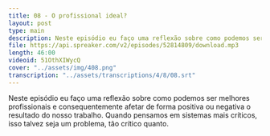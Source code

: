 ```yaml
---
title: 08 - O profissional ideal?
layout: post
type: main
description: Neste episódio eu faço uma reflexão sobre como podemos ser melhores profissionais e consequentemente afetar de forma positiva ou negativa o resultado do nosso trabalho. Quando pensamos em sistemas mais críticos, isso talvez seja um problema, tão crítico quanto.
file: https://api.spreaker.com/v2/episodes/52814809/download.mp3
length: 46:00
videoid: 51OthXIWycQ
cover: "../assets/img/408.png"
transcription: "../assets/transcriptions/4/8/08.srt"
---
```


Neste episódio eu faço uma reflexão sobre como podemos ser melhores profissionais e consequentemente afetar de forma positiva ou negativa o resultado do nosso trabalho. Quando pensamos em sistemas mais críticos, isso talvez seja um problema, tão crítico quanto.